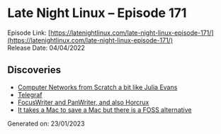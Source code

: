 # Late Night Linux – Episode 171
Episode Link: [https://latenightlinux.com/late-night-linux-episode-171/](https://latenightlinux.com/late-night-linux-episode-171/)  
Release Date: 04/04/2022
## Discoveries
* [Computer Networks from Scratch a bit like Julia Evans](https://www.networksfromscratch.com/)
* [Telegraf](https://www.influxdata.com/time-series-platform/telegraf/)
* [FocusWriter and PanWriter, and also Horcrux](https://gottcode.org/focuswriter/)
* [It takes a Mac to save a Mac but there is a FOSS alternative](https://support.apple.com/en-gb/guide/apple-configurator-mac/apdd5f3c75ad/mac)

Generated on: 23/01/2023
